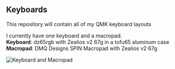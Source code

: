 ## Keyboards
This repository will contain all of my QMK keyboard layouts

I currently have one keyboard and a macropad. \
**Keyboard**: dz65rgb with Zealios v2 67g in a tofu65 aluminum case \
**Macropad**: DMQ Designs SPIN Macropad with Zealios v2 67g

![Keyboard and Macropad](https://zelims.me/images/keyboards/combined.jpg)
